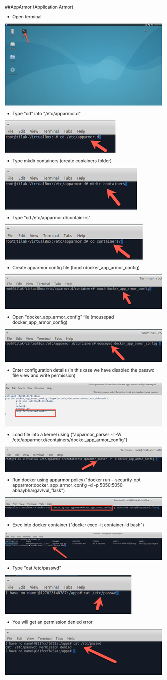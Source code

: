 ##AppArmor (Application Armor) 

* Open terminal

![](../../img/click_terminal.png)

* Type "cd" into "/etc/apparmor.d"

![](../../img/app_armor_cd.png)

* Type mkdir containers (create containers folder)

![](../../img/app_armor_create_container_folder.png)

* Type "cd /etc/apparmor.d/containers"

![](../../img/app_armor_cd_containers_folder.png)

* Create apparmor config file (touch docker_app_armor_config)

![](../../img/app_armor_create_config_file.png)

* Open "docker_app_armor_config" file (mousepad docker_app_armor_config)

![](../../img/app_armor_mousepad.png)

* Enter configuration details (in this case we have disabled the passwd file view and write permission)

![](../../img/app_armor_insert_config_mousepad.png)

* Load file into a kernel using ("apparmor_parser -r -W /etc/apparmor.d/containers/docker_app_armor_config")

![](../../img/app_armor_give_permission.png)

* Run docker using apparmor policy ("docker run --security-opt apparmor:docker_app_armor_config -d -p 5050:5050 abhaybhargav/vul_flask")

![](../../img/app_armor_docker_run_config.png)

* Exec into docker container ("docker exec -it container-id bash")

![](../../img/app_armor_exec_docker_container.png)

* Type "cat /etc/passwd"

![](../../img/app_armor_exec_cat.png)

* You will get an permission denied error

![](../../img/app_armor_permission_denied.png)


